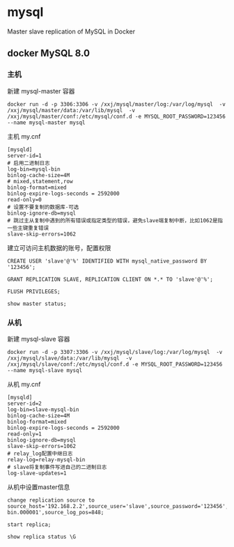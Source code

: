 # mysql
Master slave replication of MySQL in Docker
## docker MySQL 8.0
### 主机
新建 mysql-master 容器
```shell
docker run -d -p 3306:3306 -v /xxj/mysql/master/log:/var/log/mysql  -v  /xxj/mysql/master/data:/var/lib/mysql  -v  /xxj/mysql/master/conf:/etc/mysql/conf.d -e MYSQL_ROOT_PASSWORD=123456 --name mysql-master mysql
```
主机 my.cnf
```shell
[mysqld]
server-id=1
# 启用二进制日志
log-bin=mysql-bin
binlog-cache-size=4M
# mixed,statement,row
binlog-format=mixed
binlog-expire-logs-seconds = 2592000
read-only=0
# 设置不要复制的数据库-可选
binlog-ignore-db=mysql 
# 跳过主从复制中遇到的所有错误或指定类型的错误，避免slave端复制中断，比如1062是指一些主键重复错误
slave-skip-errors=1062
```
建立可访问主机数据的账号，配置权限
```shell
CREATE USER 'slave'@'%' IDENTIFIED WITH mysql_native_password BY '123456';

GRANT REPLICATION SLAVE, REPLICATION CLIENT ON *.* TO 'slave'@'%';

FLUSH PRIVILEGES;

show master status;
```

### 从机
新建 mysql-slave 容器
```shell
docker run -d -p 3307:3306 -v /xxj/mysql/slave/log:/var/log/mysql  -v  /xxj/mysql/slave/data:/var/lib/mysql  -v  /xxj/mysql/slave/conf:/etc/mysql/conf.d -e MYSQL_ROOT_PASSWORD=123456 --name mysql-slave mysql
```
从机 my.cnf
```shell
[mysqld]
server-id=2
log-bin=slave-mysql-bin 
binlog-cache-size=4M 
binlog-format=mixed  
binlog-expire-logs-seconds = 2592000
read-only=1
binlog-ignore-db=mysql 
slave-skip-errors=1062  
# relay_log配置中继日志
relay-log=relay-mysql-bin
# slave将复制事件写进自己的二进制日志
log-slave-updates=1  
```
从机中设置master信息
```shell
change replication source to source_host='192.168.2.2',source_user='slave',source_password='123456',source_port=3306,source_log_file='mysql-bin.000001',source_log_pos=848;

start replica;

show replica status \G
```
